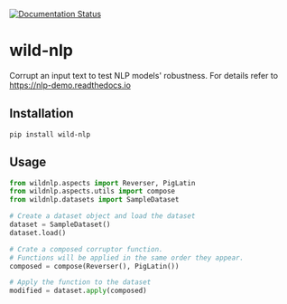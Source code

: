 [![Documentation Status](https://readthedocs.org/projects/nlp-demo/badge/?version=latest)](https://nlp-demo.readthedocs.io/en/latest/?badge=latest)

# wild-nlp
Corrupt an input text to test NLP models' robustness.
For details refer to https://nlp-demo.readthedocs.io

## Installation
`pip install wild-nlp`

## Usage
```python
from wildnlp.aspects import Reverser, PigLatin
from wildnlp.aspects.utils import compose
from wildnlp.datasets import SampleDataset

# Create a dataset object and load the dataset
dataset = SampleDataset()
dataset.load()

# Crate a composed corruptor function.
# Functions will be applied in the same order they appear.
composed = compose(Reverser(), PigLatin())

# Apply the function to the dataset
modified = dataset.apply(composed)
```
